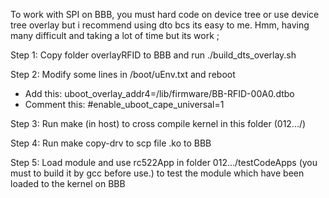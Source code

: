 To work with SPI on BBB, you must hard code on device tree or use device tree overlay but i recommend using dto bcs its easy to me. Hmm, having many difficult and taking a lot of time but its work ;

Step 1: Copy folder overlayRFID to BBB and run ./build_dts_overlay.sh 

Step 2: Modify some lines in /boot/uEnv.txt and reboot
+ Add this: uboot_overlay_addr4=/lib/firmware/BB-RFID-00A0.dtbo
+ Comment this: #enable_uboot_cape_universal=1

Step 3: Run make (in host) to cross compile kernel in this folder (012.../)

Step 4: Run make copy-drv to scp file .ko to BBB

Step 5: Load module and use rc522App in folder 012.../testCodeApps (you must to build it by gcc before use.) to test the module which have been loaded to the kernel on BBB
